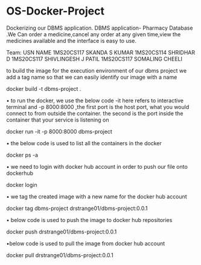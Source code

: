 # OS-Docker-Project
Dockerizing our DBMS application.
DBMS application- Pharmacy Database .We Can order a medicine,cancel any order at any given time,view the medicines available and the interface is easy to use.

Team:
USN                 NAME
1MS20CS117          SKANDA S KUMAR
1MS20CS114          SHRIDHAR D
1MS20CS117          SHIVLINGESH J PATIL
1MS20CS117          SOMALING CHEELI

to build the image for the execution environment of our dbms project we add a tag name so that we can easily identify our image with a name

docker build -t dbms-project .

• to run the docker, we use the below code -it here refers to interactive terminal and -p 8000:8000 ,the first port is the host port, what you would connect to from outside the container. the second is the port inside the container that your service is listening on

docker run -it -p 8000:8000 dbms-project

• the below code is used to list all the containers in the docker

docker ps -a

• we need to login with docker hub account in order to push our file onto dockerhub

docker login

• we tag the created image with a new name for the docker hub account

docker tag dbms-project drstrange01/dbms-project:0.0.1

• below code is used to push the image to docker hub repositories

docker push drstrange01/dbms-project:0.0.1

•below code is used to pull the image from docker hub account

docker pull drstrange01/dbms-project:0.0.1
